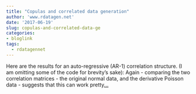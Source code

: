 ```yaml
---
title: "Copulas and correlated data generation"
author: 'www.rdatagen.net'
date: '2017-06-19'
slug: copulas-and-correlated-data-ge
categories:
- bloglink
tags:
  - rdatagennet
---
```


Here are the results for an auto-regressive (AR-1) correlation structure. (I am omitting some of the code for brevity’s sake): Again - comparing the two correlation matrices - the original normal data, and the derivative Poisson data - suggests that this can work pretty[... <i class="fas fa-external-link-alt"></i>](https://www.rdatagen.net/post/correlated-data-copula/)

